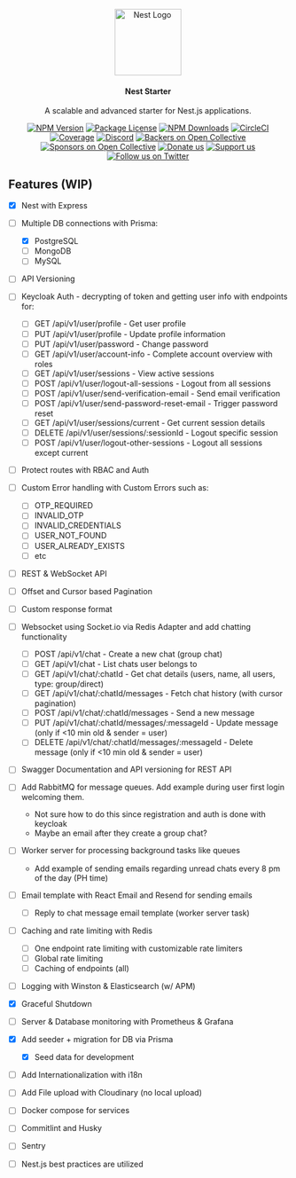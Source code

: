 <p align="center">
  <a href="http://nestjs.com/" target="blank"><img src="https://nestjs.com/img/logo-small.svg" width="120" alt="Nest Logo" /></a>
</p>

[circleci-image]: https://img.shields.io/circleci/build/github/nestjs/nest/master?token=abc123def456
[circleci-url]: https://circleci.com/gh/nestjs/nest

  <h4 align="center">Nest Starter</h4>
  <p align="center">A scalable and advanced starter for Nest.js applications.</p>
    <p align="center">
<a href="https://www.npmjs.com/~nestjscore" target="_blank"><img src="https://img.shields.io/npm/v/@nestjs/core.svg" alt="NPM Version" /></a>
<a href="https://www.npmjs.com/~nestjscore" target="_blank"><img src="https://img.shields.io/npm/l/@nestjs/core.svg" alt="Package License" /></a>
<a href="https://www.npmjs.com/~nestjscore" target="_blank"><img src="https://img.shields.io/npm/dm/@nestjs/common.svg" alt="NPM Downloads" /></a>
<a href="https://circleci.com/gh/nestjs/nest" target="_blank"><img src="https://img.shields.io/circleci/build/github/nestjs/nest/master" alt="CircleCI" /></a>
<a href="https://coveralls.io/github/nestjs/nest?branch=master" target="_blank"><img src="https://coveralls.io/repos/github/nestjs/nest/badge.svg?branch=master#9" alt="Coverage" /></a>
<a href="https://discord.gg/G7Qnnhy" target="_blank"><img src="https://img.shields.io/badge/discord-online-brightgreen.svg" alt="Discord"/></a>
<a href="https://opencollective.com/nest#backer" target="_blank"><img src="https://opencollective.com/nest/backers/badge.svg" alt="Backers on Open Collective" /></a>
<a href="https://opencollective.com/nest#sponsor" target="_blank"><img src="https://opencollective.com/nest/sponsors/badge.svg" alt="Sponsors on Open Collective" /></a>
  <a href="https://paypal.me/kamilmysliwiec" target="_blank"><img src="https://img.shields.io/badge/Donate-PayPal-ff3f59.svg" alt="Donate us"/></a>
    <a href="https://opencollective.com/nest#sponsor"  target="_blank"><img src="https://img.shields.io/badge/Support%20us-Open%20Collective-41B883.svg" alt="Support us"></a>
  <a href="https://twitter.com/nestframework" target="_blank"><img src="https://img.shields.io/twitter/follow/nestframework.svg?style=social&label=Follow" alt="Follow us on Twitter"></a>
</p>
  <!--[![Backers on Open Collective](https://opencollective.com/nest/backers/badge.svg)](https://opencollective.com/nest#backer)
  [![Sponsors on Open Collective](https://opencollective.com/nest/sponsors/badge.svg)](https://opencollective.com/nest#sponsor)-->

## Features (WIP)

- [x] Nest with Express
- [ ] Multiple DB connections with Prisma:
  - [x] PostgreSQL
  - [ ] MongoDB
  - [ ] MySQL
- [ ] API Versioning
- [ ] Keycloak Auth - decrypting of token and getting user info with endpoints for:
  - [ ] GET /api/v1/user/profile - Get user profile
  - [ ] PUT /api/v1/user/profile - Update profile information
  - [ ] PUT /api/v1/user/password - Change password
  - [ ] GET /api/v1/user/account-info - Complete account overview with roles
  - [ ] GET /api/v1/user/sessions - View active sessions
  - [ ] POST /api/v1/user/logout-all-sessions - Logout from all sessions
  - [ ] POST /api/v1/user/send-verification-email - Send email verification
  - [ ] POST /api/v1/user/send-password-reset-email - Trigger password reset
  - [ ] GET /api/v1/user/sessions/current - Get current session details
  - [ ] DELETE /api/v1/user/sessions/:sessionId - Logout specific session
  - [ ] POST /api/v1/user/logout-other-sessions - Logout all sessions except current
- [ ] Protect routes with RBAC and Auth
- [ ] Custom Error handling with Custom Errors such as:
  - [ ] OTP_REQUIRED
  - [ ] INVALID_OTP
  - [ ] INVALID_CREDENTIALS
  - [ ] USER_NOT_FOUND
  - [ ] USER_ALREADY_EXISTS
  - [ ] etc
- [ ] REST & WebSocket API
- [ ] Offset and Cursor based Pagination
- [ ] Custom response format
- [ ] Websocket using Socket.io via Redis Adapter and add chatting functionality
  - [ ] POST /api/v1/chat - Create a new chat (group chat)
  - [ ] GET /api/v1/chat - List chats user belongs to
  - [ ] GET /api/v1/chat/:chatId - Get chat details (users, name, all users, type: group/direct)
  - [ ] GET /api/v1/chat/:chatId/messages - Fetch chat history (with cursor pagination)
  - [ ] POST /api/v1/chat/:chatId/messages - Send a new message
  - [ ] PUT /api/v1/chat/:chatId/messages/:messageId - Update message (only if <10 min old & sender = user)
  - [ ] DELETE /api/v1/chat/:chatId/messages/:messageId - Delete message (only if <10 min old & sender = user)

- [ ] Swagger Documentation and API versioning for REST API
- [ ] Add RabbitMQ for message queues. Add example during user first login welcoming them.
  - Not sure how to do this since registration and auth is done with keycloak
  - Maybe an email after they create a group chat?

- [ ] Worker server for processing background tasks like queues
  - Add example of sending emails regarding unread chats every 8 pm of the day (PH time)

- [ ] Email template with React Email and Resend for sending emails
  - [ ] Reply to chat message email template (worker server task)

- [ ] Caching and rate limiting with Redis
  - [ ] One endpoint rate limiting with customizable rate limiters
  - [ ] Global rate limiting
  - [ ] Caching of endpoints (all)

- [ ] Logging with Winston & Elasticsearch (w/ APM)

- [x] Graceful Shutdown

- [ ] Server & Database monitoring with Prometheus & Grafana

- [x] Add seeder + migration for DB via Prisma
  - [x] Seed data for development

- [ ] Add Internationalization with i18n
- [ ] Add File upload with Cloudinary (no local upload)
- [ ] Docker compose for services
- [ ] Commitlint and Husky
- [ ] Sentry
- [ ] Nest.js best practices are utilized
